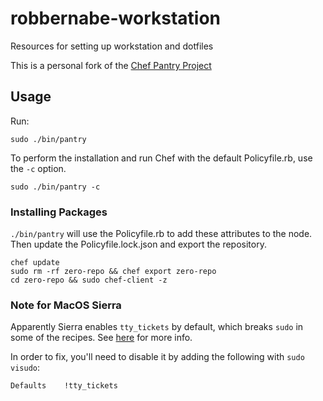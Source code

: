 # robbernabe-workstation

Resources for setting up workstation and dotfiles

This is a personal fork of the [Chef Pantry Project](https://github.com/chef/pantry-chef-repo)

## Usage

Run:
```
sudo ./bin/pantry
```

To perform the installation and run Chef with the default Policyfile.rb, use the `-c` option.

```
sudo ./bin/pantry -c
```

### Installing Packages

`./bin/pantry` will use the Policyfile.rb to add these attributes to the node. Then update the Policyfile.lock.json and export the repository.

```
chef update
sudo rm -rf zero-repo && chef export zero-repo
cd zero-repo && sudo chef-client -z
```

### Note for MacOS Sierra

Apparently Sierra enables `tty_tickets` by default, which breaks `sudo` in some of the recipes. See [here](http://stackoverflow.com/a/39474612) for more info.

In order to fix, you'll need to disable it by adding the following with `sudo visudo`:

```
Defaults    !tty_tickets
```

